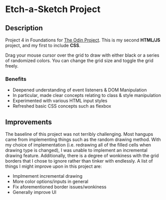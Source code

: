 # Etch-a-Sketch Project

## Description

Project 4 in Foundations for [The Odin Project](https://www.theodinproject.com/). This is my second **HTML/JS** project, and my first to include **CSS**.

Drag your mouse cursor over the grid to draw with either black or a series of randomized colors. You can change the grid size and toggle the grid freely.

### Benefits

- Deepened understanding of event listeners & DOM Manipulation
- In particular, made clear concepts relating to class & style manipulation
- Experimented with various HTML input styles
- Refreshed basic CSS concepts such as flexbox

## Improvements

The baseline of this project was not terribly challenging. Most hangups came from implementing things such as the random drawing method. With my choice of implementation (i.e. redrawing all of the filled cells when drawing type is changed), I was unable to implement an incremental drawing feature. Additionally, there is a degree of wonkiness with the grid borders that I chose to ignore rather than tinker with endlessly. A list of things I might improve upon in this project are:

- Implmement incremental drawing
- More color options/inputs in general
- Fix aforementioned border issues/wonkiness
- Generally improve UI